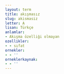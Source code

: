 ```yaml
---
layout: term
title: akışmasız
slug: akismasiz
letter: A
lisan: Türkçe
anlamlar:
- Akışma özelliği olmayan
ozellikler:
- - sıfat
ornekler:
- - ''
orneklerkaynak:
- - ''
---
```

